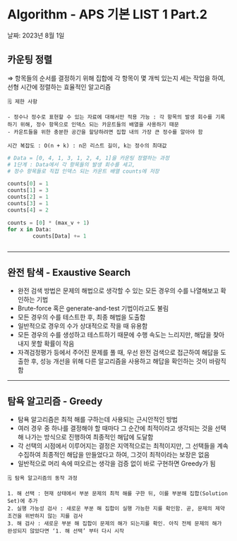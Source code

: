 # Algorithm - APS 기본 LIST 1 Part.2

날짜: 2023년 8월 1일

## 카운팅 정렬

⇒ 항목들의 순서를 결정하기 위해 집합에 각 항목이 몇 개씩 있는지 세는 작업을 하여, 선형 시간에 정렬하는 효율적인 알고리즘

<aside>
	
    🗒️ 제한 사항

    - 정수나 정수로 표현할 수 있는 자료에 대해서만 적용 가능 : 각 항목의 발생 회수를 기록하기 위해, 정수 항목으로 인덱스 되는 카운트들의 배열을 사용하기 때문
    - 카운트들을 위한 충분한 공간을 할당하려면 집합 내의 가장 큰 정수를 알아야 함

    시간 복잡도 : O(n + k) : n은 리스트 길이, k는 정수의 최대값

</aside>

```python
# Data = [0, 4, 1, 3, 1, 2, 4, 1]을 카운팅 정렬하는 과정
# 1단계 : Data에서 각 항목들의 발생 회수를 세고, 
# 정수 항목들로 직접 인덱스 되는 카운트 배열 counts에 저장

counts[0] = 1
counts[1] = 3
counts[2] = 1
counts[3] = 1
counts[4] = 2

counts = [0] * (max_v + 1)
for x in Data:
		counts[Data] += 1
```

```python

```

---

## 완전 탐색 - Exaustive Search

- 완전 검색 방법은 문제의 해법으로 생각할 수 있는 모든 경우의 수를 나열해보고 확인하는 기법
- Brute-force 혹은 generate-and-test 기법이라고도 불림
- 모든 경우의 수를 테스트한 후, 최종 해법을 도출함
- 일반적으로 경우의 수가 상대적으로 작을 때 유용함
- 모든 경우의 수를 생성하고 테스트하기 때문에 수행 속도는 느리지만, 해답을 찾아내지 못할 확률이 작음
- 자격검정평가 등에서 주어진 문제를 풀 때, 우선 완전 검색으로 접근하여 해답을 도출한 후, 성능 개선을 위해 다른 알고리즘을 사용하고 해답을 확인하는 것이 바람직함

---

## 탐욕 알고리즘 - Greedy

- 탐욕 알고리즘은 최적 해를 구하는데 사용되는 근시안적인 방법
- 여러 경우 중 하나를 결정해야 할 때마다 그 순간에 최적이라고 생각되는 것을 선택해 나가는 방식으로 진행하여 최종적인 해답에 도달함
- 각 선택의 시점에서 이루어지는 결정은 지역적으로는 최적이지만, 그 선택들을 계속 수집하여 최종적인 해답을 만들었다고 하여, 그것이 최적이라는 보장은 없음
- 일반적으로 머리 속에 떠오르는 생각을 검증 없이 바로 구현하면 Greedy가 됨

<aside>
	
    🗒️ 탐욕 알고리즘의 동작 과정

    1. 해 선택 : 현재 상태에서 부분 문제의 최적 해를 구한 뒤, 이를 부분해 집합(Solution Set)에 추가
    2. 실행 가능성 검사 : 새로운 부분 해 집합이 실행 가능한 지를 확인함. 곧, 문제의 제약 조건을 위반하지 않는 지를 검사
    3. 해 검사 : 새로운 부분 해 집합이 문제의 해가 되는지를 확인. 아직 전체 문제의 해가 완성되지 않았다면 ‘1. 해 선택’ 부터 다시 시작
</aside>
